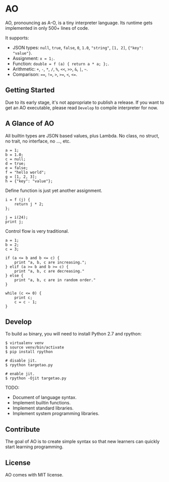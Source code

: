 # AO

AO, pronouncing as A-O, is a tiny interpreter language.
Its runtime gets implemented in only 500+ lines of code.

It supports:

* JSON types: `null`, `true`, `false`, `0`, `1.0`, `"string"`, `[1, 2]`, `{"key": "value"}`.
* Assignment: `x = 1;`.
* Function: `double = f (a) { return a * a; };`.
* Arithmetic: `+`, `-`, `*`, `/`, `%`, `<<`, `>>`, `&`, `|`, `~`.
* Comparison: `==`, `!=`, `>`, `>=`, `<`, `<=`.

## Getting Started

Due to its early stage, it's not appropriate to publish a release.
If you want to get an AO executable, please read `Develop` to compile interpreter for now.

## A Glance of AO

All builtin types are JSON based values, plus Lambda.
No class, no struct, no trait, no interface, no ..., etc.

```
a = 1;
b = 1.0;
c = null;
d = true;
e = false;
f = "hello world";
g = [1, 2, 3];
h = {"key": "value"};
```

Define function is just yet another assignment.

```
i = f (j) {
    return j * 2;
};

j = i(24);
print j;
```

Control flow is very traditional.

```
a = 1;
b = 2;
c = 3;

if (a <= b and b <= c) {
    print "a, b, c are increasing.";
} elif (a >= b and b >= c) {
    print "a, b, c are decreasing."
} else {
    print "a, b, c are in random order."
}

while (c <= 0) {
    print c;
    c = c - 1;
}
```

## Develop

To build `ao` binary, you will need to install Python 2.7 and rpython:

```
$ virtualenv venv
$ source venv/bin/activate
$ pip install rpython

# disable jit.
$ rpython targetao.py

# enable jit.
$ rpython -Ojit targetao.py
```

TODO:

* Document of language syntax.
* Implement builtin functions.
* Implement standard libraries.
* Implement system programming libraries.

## Contribute

The goal of AO is to create simple syntax so that new learners can quickly start learning programming.

## License

AO comes with MIT license.
